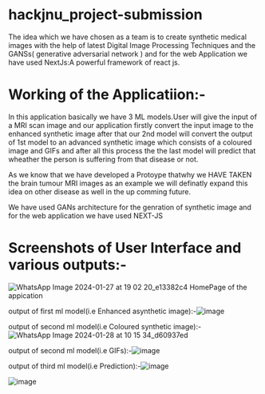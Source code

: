 # hackjnu_project-submission
The idea which we have chosen as a team is to create synthetic medical images with the help of latest Digital Image Processing Techniques and the GANSs( generative adversarial network ) and for the web Application we have used NextJs:A powerful framework of react js.



# Working of the Applicatiion:-
In this application basically we have 3 ML models.User will give the input of a MRI scan image and our application firstly convert the input image to the enhanced synthetic image after that our 2nd model will convert the output of 1st model to an advanced synthetic image which consists of a coloured image and GIFs and after all this process the the last model will predict that wheather the person is suffering from that disease or not.


As we know that we have developed a Protoype thatwhy we HAVE TAKEN the brain tumour MRI images as an example we will definatly expand this idea on other disease as well in the up comming future.

We have used GANs architecture for the genration of synthetic image and for the web application we have used NEXT-JS


# Screenshots of User Interface and various outputs:- 
![WhatsApp Image 2024-01-27 at 19 02 20_e13382c4](https://github.com/shivsriv87/hackjnu_project-submission/assets/95142575/4ee4f1a7-db28-4c59-a055-d03fbd47e8d5)
HomePage of the appication

output of first ml model(i.e Enhanced asynthetic image):-![image](https://github.com/shivsriv87/hackjnu_project-submission/assets/95142575/4a098d97-5fb3-4734-8ce3-0a6848e9d3f2)

output of second ml model(i.e Coloured synthetic image):-![WhatsApp Image 2024-01-28 at 10 15 34_d60937ed](https://github.com/shivsriv87/hackjnu_project-submission/assets/95142575/67410340-d372-42f7-bc6b-76fd41a84e1a)

output of second ml model(i.e GIFs):-![image](https://github.com/shivsriv87/hackjnu_project-submission/assets/95142575/2e8185f3-fc09-4e1e-a1e4-a0aaba026b52)

output of third ml model(i.e Prediction):-![image](https://github.com/shivsriv87/hackjnu_project-submission/assets/95142575/6f1ce865-de34-4e90-97b2-f8faacb914ce)

![image](https://github.com/shivsriv87/hackjnu_project-submission/assets/95142575/95e97044-71ae-4805-b37a-cea64fb55eb3)






